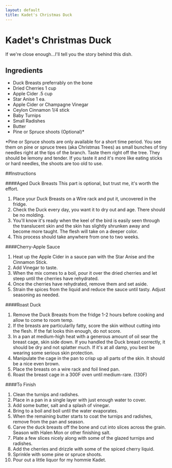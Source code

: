```yaml
---
layout: default
title: Kadet's Christmas Duck
---
```


Kadet's Christmas Duck
======================
If we're close enough…I'll tell you the story behind this dish.

## Ingredients


* Duck Breasts preferrably on the bone
* Dried Cherries 1 cup
* Apple Cider .5 cup
* Star Anise 1 ea.
* Apple Cider or Champagne Vinegar
* Ceylon Cinnamon 1/4 stick
* Baby Turnips
* Small Radishes
* Butter
* Pine or Spruce shoots (Optional)\*

\*Pine or Spruce shoots are only available for a short time period.  You see them on pine or spruce trees (aka Christmas Trees) as small bunches of tiny needles right at the tips of the branch. Taste them right off the tree.  They should be lemony and tender.  If you taste it and it's more like eating sticks or hard needles, the shoots are too old to use.



##Instructions

####Aged Duck Breasts
This part is optional, but trust me, it's worth the effort.

1. Place your Duck Breasts on a Wire rack and put it, uncovered in the fridge.
2. Check the Duck every day, you want it to dry out and age.  There should be no molding.
3. You'll know it's ready when the keel of the bird is easily seen through the translucent skin and the skin has slightly shrunken away and become more taught.  The flesh will take on a deeper color.
4. This process should take anywhere from one to two weeks.

####Cherry-Apple Sauce
1. Heat up the Apple Cider in a sauce pan with the Star Anise and the Cinnamon Stick.  
2. Add Vinegar to taste.
3. When the mix comes to a boil, pour it over the dried cherries and let steep until the cherries have rehydrated.
4. Once the cherries have rehydrated, remove them and set aside.
5. Strain the spices from the liquid and reduce the sauce until tasty.  Adjust seasoning as needed.

####Roast Duck
1. Remove the Duck Breasts from the fridge 1-2 hours before cooking and allow to come to room temp.
2. If the breasts are particularlly fatty, score the skin without cutting into the flesh.  If the fat looks thin enough, do not score.
3. In a pan at medium-high heat with a generous amount of oil sear the breast cage, skin side down.  If you handled the Duck breast correctly, it should be dry and not splatter much.  If it's at all damp, you best be wearing some serious skin protection.
4. Manipulate the cage in the pan to crisp up all parts of the skin.  It should be a nice even brown.
5. Place the breasts on a wire rack and foil lined pan.
6. Roast the breast cage in a 300F oven until medium-rare. (130F)

####To Finish
1. Clean the turnips and radishes.
2. Place in a pan in a single layer with just enough water to cover.
3. Add some butter, salt and a splash of vinegar.
4. Bring to a boil and boil until the water evaporates.
5. When the remaining butter starts to coat the turnips and radishes, remove from the pan and season.
6. Carve the duck breasts off the bone and cut into slices across the grain. Season with Halen Mon or other finishing salt.
7. Plate a few slices nicely along with some of the glazed turnips and radishes.
8. Add the cherries and drizzle with some of the spiced cherry liquid.
9. Sprinkle with some pine or spruce shoots.
10. Pour out a little liquor for my hommie Kadet.